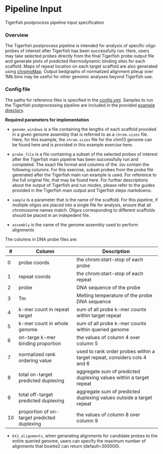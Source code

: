 # Pipeline Input

Tigerfish postprocess pipeline input specification

### Overview

The Tigerfish postprocess pipeline is intended for analysis of specific oligo probes of interest after Tigerfish has been successfully run. Here, users may take selected probes directly from the final Tigerfish probe output file and generate plots of predicted thermodynamic binding sites for each scaffold. Maps of repeat location on each target scaffold are also generated using [chromoMap](https://cran.r-project.org/web/packages/chromoMap/vignettes/chromoMap.html). Output bedgraphs of normalized alignment pileup over 1Mb bins may be useful for other genomic analyses beyond Tigerfish use. 

### Config file

The paths for reference files is specified in the [config.yml](../../example_run/postprocess/config.yml). Samples to run the Tigerfish postprocessing pipeline are included in the provided [example directory](../../example_run/postprocess/data/).

**Required parameters for implementation**

* `genome_windows` is a file containing the lengths of each scaffold provided in a given genome assembly that is referred to as a `chrom.sizes` file. Here, for this example, the `chrom.sizes` file for the chm13 genome can be found here and is provided in this example exercise here.

* `probe_file` is a file containing a subset of the selected probes of interest after the Tigerfish main pipeline has been successfully run and completed. The exact file format and columns of the .tsv contain the following columns. For this exercise, subset probes from the probe file generated after the Tigerfish main run example is used. For reference to the full original file, that may be found here. For further descriptions about the output of Tigerfish and run modes, please refer to the guides provided in the Tigerfish main output and Tigerfish steps markdowns.

* `sample` is a parameter that is the name of the scaffold. For this pipeline, if multiple oligos are placed into a single file for analysis, ensure that all chromosome names match. Oligos corresponding to different scaffolds should be placed in an indepedent file. 

* `assembly` is the name of the genome assembly used to perform alignments

The columns in DNA probe files are: 

| # | Column | Description |
|---|--------|-------------|
| 0 | probe coords | the chrom:start-stop of each probe |
| 1 | repeat coords | the chrom:start-stop of each repeat |
| 2 | probe | DNA sequence of the probe |
| 3 | Tm | Melting temperature of the probe DNA sequence |
| 4 | k-mer count in repeat target | sum of all probe k-mer counts within target repeat |
| 5 | k-mer count in whole genome | sum of all probe k-mer counts within queried genome |
| 6 | on-targe k-mer binding proportion | the values of column 4 over column 5 |
| 7 | normalized rank ordering value | used to rank order probes within a target repeat, considers cols 4 and 6 |
| 8 | total on-target predicted duplexing | aggregate sum of predicted duplexing values within a target repeat |
| 9 | total off-target predicted duplexing | aggregate sum of predicted duplexing values outside a target repeat |
| 10 | proportion of on-target predicted duplexing | the values of column 8 over column 9 |


* `bt2_alignments`, when generating alignments for candidate probes to the entire queried genome, users can specify the maximum number of alignments that bowtie2 can return (default=300000).
